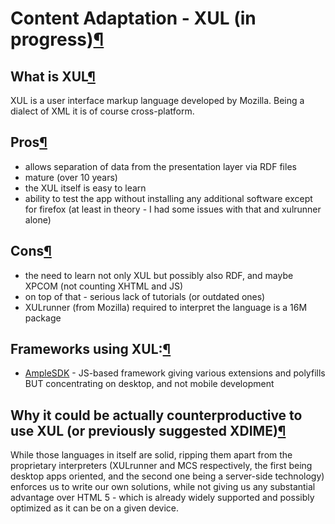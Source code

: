 Content Adaptation - XUL (in progress)[¶](#Content-Adaptation-XUL-in-progress)
==============================================================================

What is XUL[¶](#What-is-XUL)
----------------------------

XUL is a user interface markup language developed by Mozilla. Being a
dialect of XML it is of course cross-platform.

Pros[¶](#Pros)
--------------

-   allows separation of data from the presentation layer via RDF files
-   mature (over 10 years)
-   the XUL itself is easy to learn
-   ability to test the app without installing any additional software
    except for firefox (at least in theory - I had some issues with that
    and xulrunner alone)

Cons[¶](#Cons)
--------------

-   the need to learn not only XUL but possibly also RDF, and maybe
    XPCOM (not counting XHTML and JS)
-   on top of that - serious lack of tutorials (or outdated ones)
-   XULrunner (from Mozilla) required to interpret the language is a 16M
    package

Frameworks using XUL:[¶](#Frameworks-using-XUL)
-----------------------------------------------

-   [AmpleSDK](www.amplesdk.com) - JS-based framework giving various
    extensions and polyfills BUT concentrating on desktop, and not
    mobile development

Why it could be actually counterproductive to use XUL (or previously suggested XDIME)[¶](#Why-it-could-be-actually-counterproductive-to-use-XUL-or-previously-suggested-XDIME)
------------------------------------------------------------------------------------------------------------------------------------------------------------------------------

While those languages in itself are solid, ripping them apart from the
proprietary interpreters (XULrunner and MCS respectively, the first
being desktop apps oriented, and the second one being a server-side
technology) enforces us to write our own solutions, while not giving us
any substantial advantage over HTML 5 - which is already widely
supported and possibly optimized as it can be on a given device.

